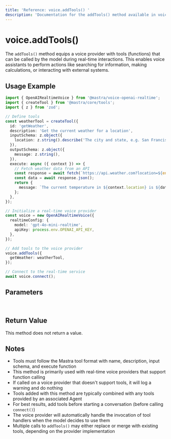 ```yaml
---
title: 'Reference: voice.addTools() '
description: 'Documentation for the addTools() method available in voice providers, which equips voice models with function calling capabilities.'
---
```


# voice.addTools()

The `addTools()` method equips a voice provider with tools (functions) that can be called by the model during real-time interactions. This enables voice assistants to perform actions like searching for information, making calculations, or interacting with external systems.

## Usage Example

```typescript
import { OpenAIRealtimeVoice } from '@mastra/voice-openai-realtime';
import { createTool } from '@mastra/core/tools';
import { z } from 'zod';

// Define tools
const weatherTool = createTool({
  id: 'getWeather',
  description: 'Get the current weather for a location',
  inputSchema: z.object({
    location: z.string().describe('The city and state, e.g. San Francisco, CA'),
  }),
  outputSchema: z.object({
    message: z.string(),
  }),
  execute: async ({ context }) => {
    // Fetch weather data from an API
    const response = await fetch(`https://api.weather.com?location=${encodeURIComponent(context.location)}`);
    const data = await response.json();
    return {
      message: `The current temperature in ${context.location} is ${data.temperature}°F with ${data.conditions}.`,
    };
  },
});

// Initialize a real-time voice provider
const voice = new OpenAIRealtimeVoice({
  realtimeConfig: {
    model: 'gpt-4o-mini-realtime',
    apiKey: process.env.OPENAI_API_KEY,
  },
});

// Add tools to the voice provider
voice.addTools({
  getWeather: weatherTool,
});

// Connect to the real-time service
await voice.connect();
```

## Parameters

<br />
<PropertiesTable
  content={[
    {
      name: "tools",
      type: "ToolsInput",
      description:
        "Object containing tool definitions that can be called by the voice model",
      isOptional: false,
    },
  ]}
/>

## Return Value

This method does not return a value.

## Notes

- Tools must follow the Mastra tool format with name, description, input schema, and execute function
- This method is primarily used with real-time voice providers that support function calling
- If called on a voice provider that doesn't support tools, it will log a warning and do nothing
- Tools added with this method are typically combined with any tools provided by an associated Agent
- For best results, add tools before starting a conversation (before calling `connect()`)
- The voice provider will automatically handle the invocation of tool handlers when the model decides to use them
- Multiple calls to `addTools()` may either replace or merge with existing tools, depending on the provider implementation
